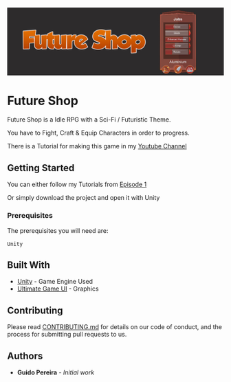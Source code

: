 ![Banner](https://raw.githubusercontent.com/StereoPT/FutureShop/master/GitBanner.jpg)

# Future Shop

Future Shop is a Idle RPG with a Sci-Fi / Futuristic Theme.

You have to Fight, Craft & Equip Characters in order to progress.

There is a Tutorial for making this game in my [Youtube Channel](https://www.youtube.com/user/StereoPT)

## Getting Started

You can either follow my Tutorials from [Episode 1](https://youtu.be/HD1QzGNrMeE)

Or simply download the project and open it with Unity

### Prerequisites

The prerequisites you will need are:

```
Unity
```

## Built With

* [Unity](https://unity3d.com/) - Game Engine Used
* [Ultimate Game UI](https://www.assetstore.unity3d.com/en/#!/content/53973) - Graphics

## Contributing

Please read [CONTRIBUTING.md](https://gist.github.com/PurpleBooth/b24679402957c63ec426) for details on our code of conduct, and the process for submitting pull requests to us.

## Authors

* **Guido Pereira** - *Initial work*
